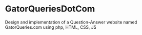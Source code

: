 GatorQueriesDotCom
==================

Design and implementation of a Question-Answer website named GatorQueries.com using php, HTML, CSS, JS
